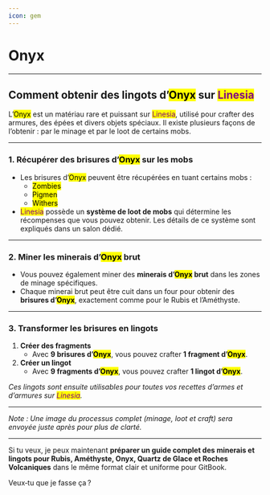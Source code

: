 ```yaml
---
icon: gem
---
```


# Onyx

***

## Comment obtenir des lingots d’<mark style="color:$danger;">Onyx</mark> sur <mark style="color:purple;">Linesia</mark>

L’<mark style="color:$danger;">Onyx</mark> est un matériau rare et puissant sur <mark style="color:purple;">Linesia</mark>, utilisé pour crafter des armures, des épées et divers objets spéciaux. Il existe plusieurs façons de l’obtenir : par le minage et par le loot de certains mobs.

***

### 1. Récupérer des brisures d’<mark style="color:$danger;">Onyx</mark> sur les mobs

* Les brisures d’<mark style="color:$danger;">Onyx</mark> peuvent être récupérées en tuant certains mobs :
  * <mark style="color:$success;">Zombies</mark>
  * <mark style="color:$danger;">Pigmen</mark>
  * <mark style="color:$info;">Withers</mark>
* <mark style="color:purple;">Linesia</mark> possède un **système de loot de mobs** qui détermine les récompenses que vous pouvez obtenir. Les détails de ce système sont expliqués dans un salon dédié.

***

### 2. Miner les minerais d’<mark style="color:$danger;">Onyx</mark> brut

* Vous pouvez également miner des **minerais d’**<mark style="color:$danger;">**Onyx**</mark>**&#x20;brut** dans les zones de minage spécifiques.
* Chaque minerai brut peut être cuit dans un four pour obtenir des **brisures d’**<mark style="color:$danger;">**Onyx**</mark>, exactement comme pour le Rubis et l’Améthyste.

***

### 3. Transformer les brisures en lingots

1. **Créer des fragments**
   * Avec **9 brisures d’**<mark style="color:$danger;">**Onyx**</mark>, vous pouvez crafter **1 fragment d’**<mark style="color:$danger;">**Onyx**</mark>.
2. **Créer un lingot**
   * Avec **9 fragments d’**<mark style="color:$danger;">**Onyx**</mark>, vous pouvez crafter **1 lingot d’**<mark style="color:$danger;">**Onyx**</mark>.

_Ces lingots sont ensuite utilisables pour toutes vos recettes d’armes et d’armures sur <mark style="color:purple;">Linesia</mark>._

***

_Note : Une image du processus complet (minage, loot et craft) sera envoyée juste après pour plus de clarté._

***

Si tu veux, je peux maintenant **préparer un guide complet des minerais et lingots pour Rubis, Améthyste, Onyx, Quartz de Glace et Roches Volcaniques** dans le même format clair et uniforme pour GitBook.

Veux‑tu que je fasse ça ?
